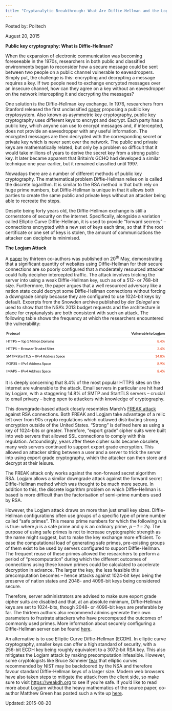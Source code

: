```yaml
---
title: "Cryptanalytic Breakthrough: What Are Diffie-Hellman and the Logjam Attack?"
---
```


Posted by: Politech 

<span>August 20, 2015</span>

<p><strong>Public key cryptography: What is Diffie-Hellman?</strong></p>
<p>When the expansion of electronic communication was becoming foreseeable in the 1970s, researchers in both public and classified environments began to reconsider how a secure message could be sent between two people on a public channel vulnerable to eavesdroppers. Simply put, the challenge is this: encrypting and decrypting a message requires a key. If two people need to exchange encrypted messages over an insecure channel, how can they agree on a key without an eavesdropper on the network intercepting it and decrypting the messages?</p>
<p>One solution is the Diffie-Hellman key exchange. In 1976, researchers from Stanford released the first unclassified <a href="https://www.cs.jhu.edu/~rubin/courses/sp03/papers/diffie.hellman.pdf">paper</a> proposing a public key cryptosystem. Also known as asymmetric key cryptography, public key cryptography uses different keys to encrypt and decrypt. Each party has a public key, which anyone can use to encrypt messages and, if intercepted, does not provide an eavesdropper with any useful information. The encrypted messages are then decrypted with the corresponding secret or private key which is never sent over the network. The public and private keys are mathematically related, but only by a problem so difficult that it would take millions of years to derive the secret key from a strong public key. It later became apparent that Britain&#8217;s GCHQ had developed a similar technique one year earlier, but it remained classified until 1997.</p>
<p>Nowadays there are a number of different methods of public key cryptography. The mathematical problem Diffie-Hellman relies on is called the discrete logarithm. It is similar to the RSA method in that both rely on huge prime numbers, but Diffie-Hellman is unique in that it allows both parties to create the same public and private keys without an attacker being able to recreate the steps.</p>
<p>Despite being forty years old, the Diffie-Hellman exchange is still a cornerstone of security on the internet. Specifically, alongside a variation called Elliptic Curve Diffie-Hellman, it is used to provide “forward secrecy” – connections encrypted with a new set of keys each time, so that if the root certificate or one set of keys is stolen, the amount of communications the attacker can decipher is minimised.</p>
<p><strong>The Logjam Attack</strong></p>
<p>A <a href="https://weakdh.org/imperfect-forward-secrecy.pdf">paper</a> by thirteen co-authors was published on 20<sup>th</sup> May, demonstrating that a significant quantity of websites using Diffie-Hellman for their secure connections are so poorly configured that a moderately resourced attacker could fully decipher intercepted traffic. The attack involves tricking the server into using a weak Diffie-Hellman key, such as of a 512- or 768-bit size. Furthermore, the paper argues that a well resourced adversary like a nation state could decrypt some Diffie-Hellman connections without forcing a downgrade simply because they are configured to use 1024-bit keys by default. Excerpts from the Snowden archive published by <em>der Spiegel </em>are used to show that the NSA&#8217;s 2013 budget requests and the architecture in place for cryptanalysis are both consistent with such an attack. The following table shows the frequency at which the researchers encountered the vulnerability:</p>

<img src="/imgs/2015/08/logjam.png">

<p>It is deeply concerning that 8.4% of the most popular HTTPS sites on the internet are vulnerable to the attack. Email servers in particular are hit hard by Logjam, with a staggering 14.8% of SMTP and StartTLS servers – crucial to email privacy – being open to attackers with knowledge of cryptography.</p>
<p>This downgrade-based attack closely resembles March&#8217;s <a href="https://freakattack.com/">FREAK attack</a> against RSA connections. Both FREAK and Logjam take advantage of a relic left over from 90s crypto regulations which outlawed distributing strong encryption outside of the United States. “Strong” is defined here as using a key of 1024-bits or greater. Therefore, “export grade” cipher suits were built into web servers that allowed SSL connections to comply with this regulation. Astoundingly, years after these cipher suits became obsolete, many web servers continued to support export grade encryption. This allowed an attacker sitting between a user and a server to trick the server into using export grade cryptography, which the attacker can then store and decrypt at their leisure.</p>
<p>The FREAK attack only works against the non-forward secret algorithm RSA. Logjam allows a similar downgrade attack against the forward secret Diffie-Hellman method which was thought to be much more secure. In addition to this, the discrete logarithm problem on which Diffie-Hellman is based is more difficult than the factorisation of semi-prime numbers used by RSA.</p>
<p>However, the Logjam attack draws on more than just small key sizes. Diffie-Hellman configurations often use groups of a specific type of prime number called “safe primes”. This means prime numbers for which the following rule is true: where <em>p </em>is a safe prime and <em>q </em>is an ordinary prime, <em>p – 1 = 2q. </em>The purpose of using safe primes is not to increase cryptographic strength as the name might suggest, but to make the key exchange more efficient. To ease the computational load of generating safe primes, pre-existing groups of them exist to be used by servers configured to support Diffie-Hellman. The frequent reuse of these primes allowed the researchers to perform a period of “precomputation” during which the different outcomes of connections using these known primes could be calculated to accelerate decryption in advance. The larger the key, the less feasible this precomputation becomes – hence attacks against 1024-bit keys being the preserve of nation states and 2048- and 4096-bit keys being considered secure.</p>
<p>Therefore, server administrators are advised to make sure export grade cipher suits are disabled and that, at an absolute minimum, Diffie-Hellman keys are set to 1024-bits, though 2048- or 4096-bit keys are preferable by far. The thirteen authors also recommend admins generate their own parameters to frustrate attackers who have precomputed the outcomes of commonly used primes. More information about securely configuring a Diffie-Hellman server can be found <a href="https://weakdh.org/sysadmin.html">here</a>.</p>
<p>An alternative is to use Elliptic Curve Diffie-Hellman (ECDH). In elliptic curve cryptography, smaller keys can offer a high standard of security, with a 256-bit ECDH key being roughly equivalent to a 3072-bit RSA key. This also mitigates the Logjam attack by making precomputation infeasible. However, some cryptologists like Bruce Schneier <a href="https://www.schneier.com/blog/archives/2013/09/the_nsa_is_brea.html#c1675929">fear</a> that elliptic curves recommended by NIST may be backdoored by the NSA and therefore favour standard Diffie-Hellman keys of a larger size. Modern web browsers have also taken steps to mitigate the attack from the client side, so make sure to visit <a href="https://weakdh.org/">https://weakdh.org</a> to see if you&#8217;re safe. If you&#8217;d like to read more about Logjam without the heavy mathematics of the source paper, co-author Matthew Green has posted such a write up <a href="http://blog.cryptographyengineering.com/2015/05/attack-of-week-logjam.html">here</a>.</p>

Updated: 2015-08-20


